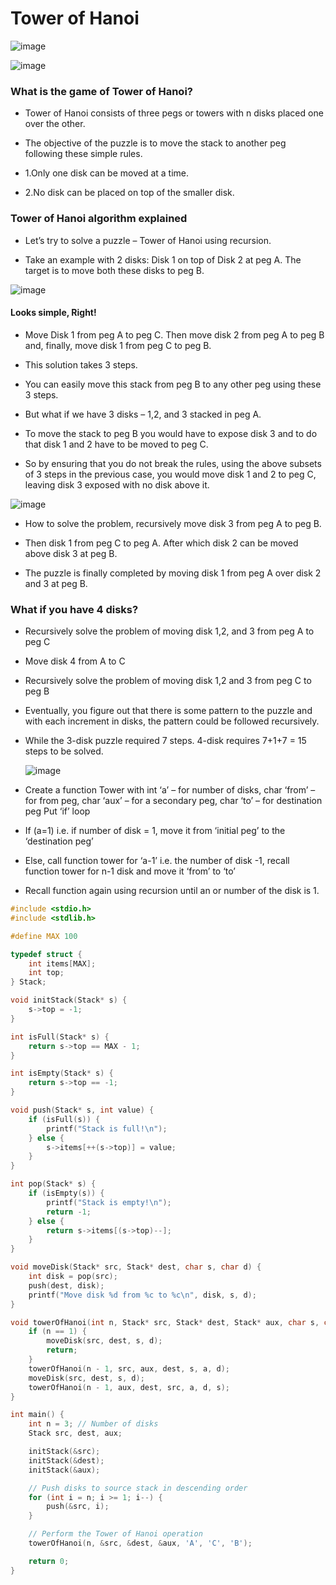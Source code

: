 # Tower of Hanoi

![image](https://github.com/Gurupatil0003/DSA_Tutorial/assets/110026505/ed72cec0-e9e4-4c8d-94db-549a1b413128)

![image](https://github.com/Gurupatil0003/DSA_Tutorial/assets/110026505/2e161bef-777e-4f86-a565-14fe684bea77)

### What is the game of Tower of Hanoi?
- Tower of Hanoi consists of three pegs or towers with n disks placed one over the other.

- The objective of the puzzle is to move the stack to another peg following these simple rules.

- 1.Only one disk can be moved at a time.
- 2.No disk can be placed on top of the smaller disk.

### Tower of Hanoi algorithm explained
- Let’s try to solve a puzzle – Tower of Hanoi using recursion.

- Take an example with 2 disks: Disk 1 on top of Disk 2 at peg A. The target is to move both these disks to peg B.

![image](https://github.com/Gurupatil0003/DSA_Tutorial/assets/110026505/0c397f07-3107-44bd-b629-3c136998be39)


#### Looks simple, Right!

- Move Disk 1 from peg A to peg C. Then move disk 2 from peg A to peg B and, finally, move disk 1 from peg C to peg B.

- This solution takes 3 steps.

- You can easily move this stack from peg B to any other peg using these 3 steps.

- But what if we have 3 disks – 1,2, and 3 stacked in peg A.

- To move the stack to peg B you would have to expose disk 3 and to do that disk 1 and 2 have to be moved to peg C.

- So by ensuring that you do not break the rules, using the above subsets of 3 steps in the previous case, you would move disk 1 and 2 to peg C, leaving disk 3 
 exposed with no disk above it.

![image](https://github.com/Gurupatil0003/DSA_Tutorial/assets/110026505/5b08adc9-f35e-485f-b00f-9803627d0513)

- How to solve the problem, recursively move disk 3 from peg A to peg B.

- Then disk 1 from peg C to peg A. After which disk 2 can be moved above disk 3 at peg B.

- The puzzle is finally completed by moving disk 1 from peg A over disk 2 and 3 at peg B.

### What if you have 4 disks?

- Recursively solve the problem of moving disk 1,2, and 3 from peg A to peg C
- Move disk 4 from A to C
- Recursively solve the problem of moving disk 1,2 and 3 from peg C to peg B
- Eventually, you figure out that there is some pattern to the puzzle and with each increment in disks, the pattern could be followed recursively.

- While the 3-disk puzzle required 7 steps. 4-disk requires 7+1+7 = 15 steps to be solved.

  ![image](https://github.com/Gurupatil0003/DSA_Tutorial/assets/110026505/b6b67761-6343-44d0-8fb5-a80b5a4a629d)


- Create a function Tower with int ‘a’ – for number of disks, char ‘from’ – for from peg, char ‘aux’ – for a secondary peg, char ‘to’ – for destination peg
 Put ‘if’ loop
- If (a=1) i.e. if number of disk = 1, move it from ‘initial peg’ to the ‘destination peg’
- Else, call function tower for ‘a-1’ i.e. the number of disk -1, recall function tower for n-1 disk and move it ‘from’ to ‘to’
- Recall function again using recursion until an or number of the disk is 1.


~~~c
#include <stdio.h>
#include <stdlib.h>

#define MAX 100

typedef struct {
    int items[MAX];
    int top;
} Stack;

void initStack(Stack* s) {
    s->top = -1;
}

int isFull(Stack* s) {
    return s->top == MAX - 1;
}

int isEmpty(Stack* s) {
    return s->top == -1;
}

void push(Stack* s, int value) {
    if (isFull(s)) {
        printf("Stack is full!\n");
    } else {
        s->items[++(s->top)] = value;
    }
}

int pop(Stack* s) {
    if (isEmpty(s)) {
        printf("Stack is empty!\n");
        return -1;
    } else {
        return s->items[(s->top)--];
    }
}

void moveDisk(Stack* src, Stack* dest, char s, char d) {
    int disk = pop(src);
    push(dest, disk);
    printf("Move disk %d from %c to %c\n", disk, s, d);
}

void towerOfHanoi(int n, Stack* src, Stack* dest, Stack* aux, char s, char d, char a) {
    if (n == 1) {
        moveDisk(src, dest, s, d);
        return;
    }
    towerOfHanoi(n - 1, src, aux, dest, s, a, d);
    moveDisk(src, dest, s, d);
    towerOfHanoi(n - 1, aux, dest, src, a, d, s);
}

int main() {
    int n = 3; // Number of disks
    Stack src, dest, aux;

    initStack(&src);
    initStack(&dest);
    initStack(&aux);

    // Push disks to source stack in descending order
    for (int i = n; i >= 1; i--) {
        push(&src, i);
    }

    // Perform the Tower of Hanoi operation
    towerOfHanoi(n, &src, &dest, &aux, 'A', 'C', 'B');

    return 0;
}


~~~

